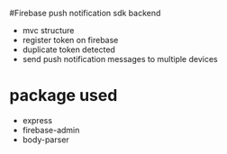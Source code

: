 #Firebase push notification sdk backend 
- mvc structure
- register token on firebase
- duplicate token detected 
- send  push notification messages to multiple devices

# package used 
- express
- firebase-admin
- body-parser